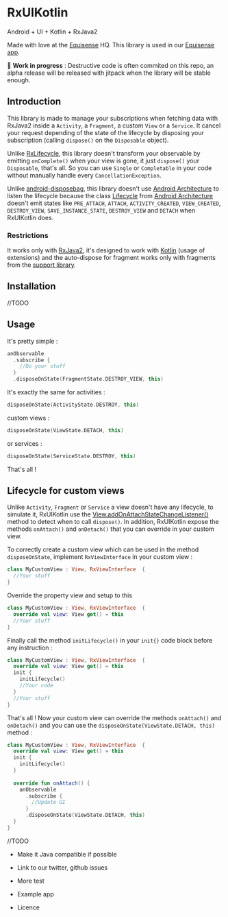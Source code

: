 # RxUIKotlin

Android + UI + Kotlin + RxJava2

Made with love at the [Equisense](http://equisense.com) HQ. This library is used in our [Equisense app](https://play.google.com/store/apps/details?id=com.equisense.motions).

🛑 **Work in progress** : Destructive code is often commited on this repo, an alpha release will be released with jitpack when the library will be stable enough.

## Introduction
This library is made to manage your subscriptions when fetching data with RxJava2 inside a `Activity`, a `Fragment`, a custom `View` or a `Service`. It cancel your request depending of the state of the lifecycle by disposing your subscription (calling `dispose()` on the `Disposable` object).

Unlike [RxLifecycle](https://github.com/trello/RxLifecycle), this library doesn't transform your observable by emitting `onComplete()` when your view is gone, it just `dispose()` your `Disposable`, that's all. So you can use `Single` or `Completable` in your code without manually handle every `CancellationException`.

Unlike [android-disposebag](https://github.com/kizitonwose/android-disposebag), this library doesn't use [Android Architecture](https://developer.android.com/topic/libraries/architecture/index.html) to listen the lifecycle because the class [Lifecycle](https://developer.android.com/topic/libraries/architecture/lifecycle.html) from [Android Architecture](https://developer.android.com/topic/libraries/architecture/index.html) doesn't emit states like `PRE_ATTACH`, `ATTACH`, `ACTIVITY_CREATED`, `VIEW_CREATED`, `DESTROY_VIEW`, `SAVE_INSTANCE_STATE`, `DESTROY_VIEW` and `DETACH` when RxUIKotlin does.

### Restrictions

It works only with [RxJava2](https://github.com/ReactiveX/RxJava), it's designed to work with [Kotlin](https://github.com/JetBrains/kotlin) (usage of extensions) and the auto-dispose for fragment works only with fragments from  the [support library](https://developer.android.com/topic/libraries/support-library/index.html).

## Installation

//TODO

## Usage

It's pretty simple :

```kotlin
anObservable
  .subscribe {
    //Do your stuff
  }
  .disposeOnState(FragmentState.DESTROY_VIEW, this)
```

It's exactly the same for activities :
```kotlin
disposeOnState(ActivityState.DESTROY, this)
```
custom views :
```kotlin
disposeOnState(ViewState.DETACH, this)
```
or services :
```kotlin
disposeOnState(ServiceState.DESTROY, this)
```
That's all !

## Lifecycle for custom views

Unlike `Activity`, `Fragment` or `Service` a view doesn't have any lifecycle, to simulate it, RxUIKotlin use the [View.addOnAttachStateChangeListener()](https://developer.android.com/reference/android/view/View.OnAttachStateChangeListener.html) method to detect when to call `dispose()`. In addition, RxUIKotlin expose the methods `onAttach()` and `onDetach()` that you can override in your custom view.

To correctly create a custom view which can be used in the method `disposeOnState`, implement `RxViewInterface` in your custom view :
```kotlin
class MyCustomView : View, RxViewInterface  {
  //Your stuff
}
```
Override the property view and setup to this
```kotlin
class MyCustomView : View, RxViewInterface  {
  override val view: View get() = this
  //Your stuff
}
```
Finally call the method `initLifecycle()` in your `init{}` code block before any instruction :
```kotlin
class MyCustomView : View, RxViewInterface  {
  override val view: View get() = this
  init {
    initLifecycle()
    //Your code
  }
  //Your stuff
}
```
That's all ! Now your custom view can override the methods `onAttach()` and `onDetach()` and you can use the `disposeOnState(ViewState.DETACH, this)` method :
```kotlin
class MyCustomView : View, RxViewInterface  {
  override val view: View get() = this
  init {
    initLifecycle()
  }
  
  override fun onAttach() {
    anObservable
      .subscribe {
        //Update UI
      }
      .disposeOnState(ViewState.DETACH, this)
  }
}
```

//TODO 

- Make it Java compatible if possible

- Link to our twitter, github issues

- More test

- Example app

- Licence
